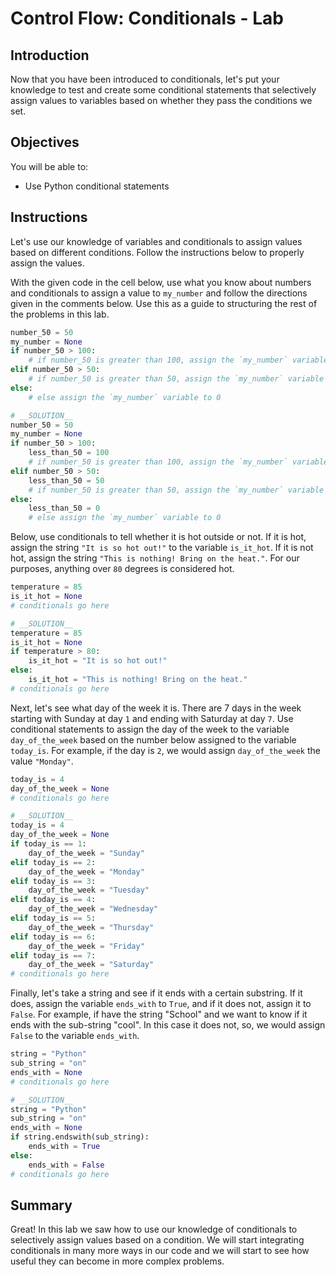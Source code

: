 # Control Flow: Conditionals - Lab

## Introduction
Now that you have been introduced to conditionals, let's put your knowledge to test and create some conditional statements that selectively assign values to variables based on whether they pass the conditions we set.

## Objectives

You will be able to:

* Use Python conditional statements

## Instructions

Let's use our knowledge of variables and conditionals to assign values based on different conditions. Follow the instructions below to properly assign the values.

With the given code in the cell below, use what you know about numbers and conditionals to assign a value to `my_number` and follow the directions given in the comments below. Use this as a guide to structuring the rest of the problems in this lab.


```python
number_50 = 50
my_number = None
if number_50 > 100:
    # if number_50 is greater than 100, assign the `my_number` variable to the number 100
elif number_50 > 50:
    # if number_50 is greater than 50, assign the `my_number` variable to the number 50
else:
    # else assign the `my_number` variable to 0
```


```python
# __SOLUTION__ 
number_50 = 50
my_number = None
if number_50 > 100:
    less_than_50 = 100
    # if number_50 is greater than 100, assign the `my_number` variable to the number 100
elif number_50 > 50:
    less_than_50 = 50
    # if number_50 is greater than 50, assign the `my_number` variable to the number 50
else:
    less_than_50 = 0
    # else assign the `my_number` variable to 0
```

Below, use conditionals to tell whether it is hot outside or not. If it is hot, assign the string `"It is so hot out!"` to the variable `is_it_hot`. If it is not hot, assign the string `"This is nothing! Bring on the heat."`. For our purposes, anything over `80` degrees is considered hot.


```python
temperature = 85
is_it_hot = None
# conditionals go here
```


```python
# __SOLUTION__ 
temperature = 85
is_it_hot = None
if temperature > 80:
    is_it_hot = "It is so hot out!"
else:
    is_it_hot = "This is nothing! Bring on the heat."
# conditionals go here
```

Next, let's see what day of the week it is. There are 7 days in the week starting with Sunday at day `1` and ending with Saturday at day `7`. Use conditional statements to assign the day of the week to the variable `day_of_the_week` based on the number below assigned to the variable `today_is`.
For example, if the day is `2`, we would assign `day_of_the_week` the value `"Monday"`.


```python
today_is = 4
day_of_the_week = None
# conditionals go here
```


```python
# __SOLUTION__ 
today_is = 4
day_of_the_week = None
if today_is == 1:
    day_of_the_week = "Sunday"
elif today_is == 2:
    day_of_the_week = "Monday"
elif today_is == 3:
    day_of_the_week = "Tuesday"
elif today_is == 4:
    day_of_the_week = "Wednesday"
elif today_is == 5:
    day_of_the_week = "Thursday"
elif today_is == 6:
    day_of_the_week = "Friday"
elif today_is == 7:
    day_of_the_week = "Saturday"
# conditionals go here
```

Finally, let's take a string and see if it ends with a certain substring. If it does, assign the variable `ends_with` to `True`, and if it does not, assign it to `False`. For example, if have the string "School" and we want to know if it ends with the sub-string "cool". In this case it does not, so, we would assign `False` to the variable `ends_with`. 


```python
string = "Python"
sub_string = "on"
ends_with = None
# conditionals go here
```


```python
# __SOLUTION__ 
string = "Python"
sub_string = "on"
ends_with = None
if string.endswith(sub_string):
    ends_with = True
else:
    ends_with = False
# conditionals go here
```

## Summary

Great! In this lab we saw how to use our knowledge of conditionals to selectively assign values based on a condition. We will start integrating conditionals in many more ways in our code and we will start to see how useful they can become in more complex problems.
